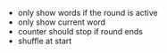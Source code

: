 - only show words if the round is active
- only show current word
- counter should stop if round ends
- shuffle at start
